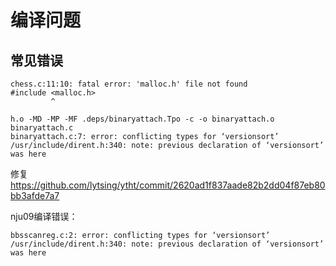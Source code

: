# 编译问题

## 常见错误
```
chess.c:11:10: fatal error: 'malloc.h' file not found
#include <malloc.h>
         ^
```


```
h.o -MD -MP -MF .deps/binaryattach.Tpo -c -o binaryattach.o binaryattach.c
binaryattach.c:7: error: conflicting types for ‘versionsort’
/usr/include/dirent.h:340: note: previous declaration of ‘versionsort’ was here
```

修复 https://github.com/lytsing/ytht/commit/2620ad1f837aade82b2dd04f87eb80bb3afde7a7

nju09编译错误：

```
bbsscanreg.c:2: error: conflicting types for ‘versionsort’
/usr/include/dirent.h:340: note: previous declaration of ‘versionsort’ was here
```

